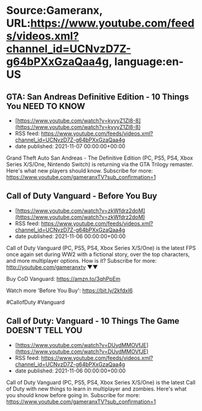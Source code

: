 # Source:Gameranx, URL:https://www.youtube.com/feeds/videos.xml?channel_id=UCNvzD7Z-g64bPXxGzaQaa4g, language:en-US

## GTA: San Andreas Definitive Edition - 10 Things You NEED TO KNOW
 - [https://www.youtube.com/watch?v=kyyyZ1ZI8-8](https://www.youtube.com/watch?v=kyyyZ1ZI8-8)
 - RSS feed: https://www.youtube.com/feeds/videos.xml?channel_id=UCNvzD7Z-g64bPXxGzaQaa4g
 - date published: 2021-11-07 00:00:00+00:00

Grand Theft Auto San Andreas - The Definitive Edition (PC, PS5, PS4, Xbox Series X/S/One, Nintendo Switch) is returning via the GTA Trilogy remaster. Here's what new players should know.
Subscribe for more: https://www.youtube.com/gameranxTV?sub_confirmation=1

## Call of Duty Vanguard - Before You Buy
 - [https://www.youtube.com/watch?v=zkWfdrz2doM](https://www.youtube.com/watch?v=zkWfdrz2doM)
 - RSS feed: https://www.youtube.com/feeds/videos.xml?channel_id=UCNvzD7Z-g64bPXxGzaQaa4g
 - date published: 2021-11-06 00:00:00+00:00

Call of Duty Vanguard (PC, PS5, PS4, Xbox Series X/S/One) is the latest FPS once again set during WW2 with a fictional story, over the top characters, and more multiplayer options. How is it? 
Subscribe for more: http://youtube.com/gameranxtv ▼▼

Buy CoD Vanguard: https://amzn.to/3qhPpEm

Watch more 'Before You Buy': https://bit.ly/2kfdxI6

#CallofDuty #Vanguard

## Call of Duty: Vanguard - 10 Things The Game DOESN'T TELL YOU
 - [https://www.youtube.com/watch?v=DUydMMOVfJE](https://www.youtube.com/watch?v=DUydMMOVfJE)
 - RSS feed: https://www.youtube.com/feeds/videos.xml?channel_id=UCNvzD7Z-g64bPXxGzaQaa4g
 - date published: 2021-11-06 00:00:00+00:00

Call of Duty Vanguard (PC, PS5, PS4, Xbox Series X/S/One) is the latest Call of Duty with new things to learn in multiplayer and zombies. Here's what you should know before going in.
Subscribe for more: https://www.youtube.com/gameranxTV?sub_confirmation=1


